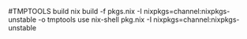 #TMPTOOLS
build
nix build -f pkgs.nix -I nixpkgs=channel:nixpkgs-unstable -o tmptools
use
nix-shell pkg.nix -I nixpkgs=channel:nixpkgs-unstable
